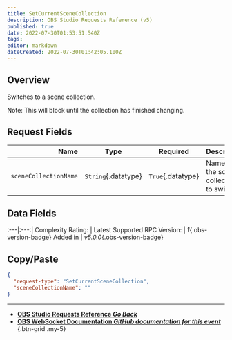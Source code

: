 ```yaml
---
title: SetCurrentSceneCollection
description: OBS Studio Requests Reference (v5)
published: true
date: 2022-07-30T01:53:51.540Z
tags: 
editor: markdown
dateCreated: 2022-07-30T01:42:05.100Z
---
```


## Overview
Switches to a scene collection.

Note: This will block until the collection has finished changing.

## Request Fields
Name | Type | Required| Description |
----:|:----:|:-------:|:------------|
`sceneCollectionName` | `String`{.datatype} | `True`{.datatype} | Name of the scene collection to switch to

## Data Fields
:---|:---:|
Complexity Rating: | <span class="stars stars--1"></span>
Latest Supported RPC Version: | *1*{.obs-version-badge}
Added in | *v5.0.0*{.obs-version-badge}

## Copy/Paste
```json
{
  "request-type": "SetCurrentSceneCollection",
  "sceneCollectionName": ""
}
```

---

- [<i class="mdi mdi-chevron-left"></i>**OBS Studio Requests Reference *Go Back***](/en/Broadcasters/OBS/Requests)
- [<i class="mdi mdi-github"></i> **OBS WebSocket Documentation *GitHub documentation for this event***](https://github.com/obsproject/obs-websocket/blob/master/docs/generated/protocol.md#setcurrentscenecollection)
{.btn-grid .my-5}